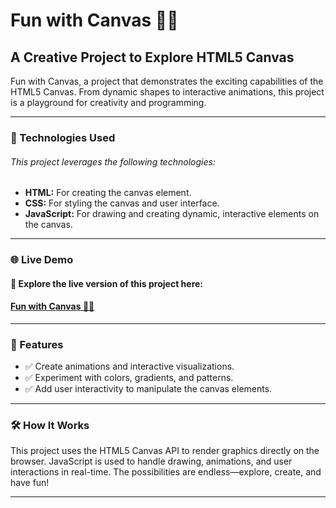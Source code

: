 # Fun with Canvas 🎨✨

<h2>A Creative Project to Explore HTML5 Canvas</h2>

<p>Fun with Canvas, a project that demonstrates the exciting capabilities of the HTML5 Canvas. From dynamic shapes to interactive animations, this project is a playground for creativity and programming.</p>

---

<h3>🔧 Technologies Used</h3>
<h6>This project leverages the following technologies:</h6>

<ul>
  <li><strong>HTML:</strong> For creating the canvas element.</li>
  <li><strong>CSS:</strong> For styling the canvas and user interface.</li>
  <li><strong>JavaScript:</strong> For drawing and creating dynamic, interactive elements on the canvas.</li>
</ul>

---

<h3>🌐 Live Demo</h3>
<h4>🔗 Explore the live version of this project here:</h4>
<h4><a href=" https://dev-kiddo.github.io/Fun-with-Canvas/">Fun with Canvas 🎨✨</a></h4>

---

<h3>📌 Features</h3>

<ul>
  <li>✅ Create animations and interactive visualizations.</li>
  <li>✅ Experiment with colors, gradients, and patterns.</li>
  <li>✅ Add user interactivity to manipulate the canvas elements.</li>
</ul>

---

<h3>🛠️ How It Works</h3>
<p>This project uses the HTML5 Canvas API to render graphics directly on the browser. JavaScript is used to handle drawing, animations, and user interactions in real-time. The possibilities are endless—explore, create, and have fun!</p>

---
